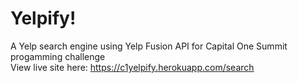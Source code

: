 # Yelpify!
A Yelp search engine using Yelp Fusion API for Capital One Summit progamming challenge  
View live site here: https://c1yelpify.herokuapp.com/search

